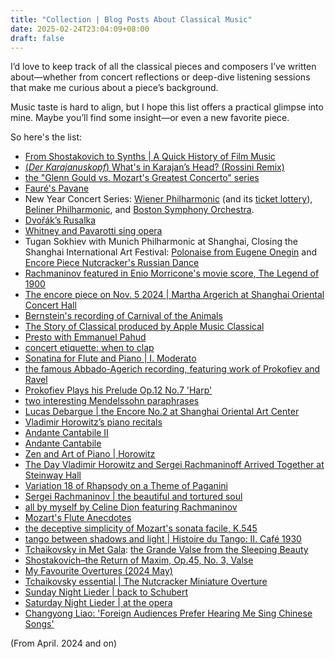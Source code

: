 ```yaml
---
title: "Collection | Blog Posts About Classical Music"
date: 2025-02-24T23:04:09+08:00
draft: false
---
```


I’d love to keep track of all the classical pieces and composers I’ve written about—whether from concert reflections or deep-dive listening sessions that make me curious about a piece’s background.

Music taste is hard to align, but I hope this list offers a practical glimpse into mine. Maybe you’ll find some insight—or even a new favorite piece.

So here's the list:

- [From Shostakovich to Synths | A Quick History of Film Music](/posts/film_music_history/)
- [(*Der Karajanuskopf*) What's in Karajan’s Head? (Rossini Remix)](/posts/no_one_dance_karajan/)
- [the "Glenn Gould vs. Mozart's Greatest Concerto" series](/posts/the_glenn_series/)
- [Fauré's Pavane](/posts/pavane/)
- New Year Concert Series: [Wiener Philharmonic](/posts/wiener_philharmonic_nyc/) (and its [ticket lottery](/posts/wiener_phiharmonic_ticket_lottery/)), [Beliner Philharmonic](/posts/berliner_philharmoniker_new_year_concert/), and [Boston Symphony Orchestra](/posts/boston_symphony_orchestra_new_years_concert/).
- [Dvořák’s Rusalka](/posts/rusalka/)
- [Whitney and Pavarotti sing opera](/posts/whitney_n_pavarotti_sings_opera/)
- Tugan Sokhiev with Munich Philharmonic at Shanghai, Closing the Shanghai International Art Festival: [Polonaise from Eugene Onegin](/posts/tchaikovsky_polonaise/) and [Encore Piece Nutcracker's Russian Dance](/posts/follow_up_tchaikovsky_polonaise/)
- [Rachmaninov featured in Enio Morricone's movie score, The Legend of 1900](/posts/rachmaninoff_borrowed_by_morricone/)
- [The encore piece on Nov. 5 2024 | Martha Argerich at Shanghai Oriental Concert Hall](/posts/argerich_encore/)
- [Bernstein's recording of Carnival of the Animals](/posts/bernstein_saint_saens/)
- [The Story of Classical produced by Apple Music Classical](/posts/the_story_of_classical/)
- [Presto with Emmanuel Pahud](/posts/presto_with_pahud/)
- [concert etiquette: when to clap](/posts/classical_concert_etiquette/)
- [Sonatina for Flute and Piano | I. Moderato](/posts/dutilleux_sonatine/)
- [the famous Abbado-Agerich recording, featuring work of Prokofiev and Ravel](/posts/prokofiev_adagio/)
- [Prokofiev Plays his Prelude Op.12 No.7 'Harp'](/posts/prokofiev_prelude_op12/)
- [two interesting Mendelssohn paraphrases](/posts/two_piano_arrangement_mendelssohn/)
- [Lucas Debargue | the Encore No.2 at Shanghai Oriental Art Center](/posts/lucas_debargue_encore/)
- [Vladimir Horowitz’s piano recitals](/posts/horowitz_recitals/)
- [Andante Cantabile II](/posts/rachmaninoff_andante_cantabile/)
- [Andante Cantabile](/posts/andante_cantabile/) 
- [Zen and Art of Piano | Horowitz](/posts/zen_and_art_of_piano/)
- [The Day Vladimir Horowitz and Sergei Rachmaninoff Arrived Together at Steinway Hall](/posts/horowitz_n_rach/)
- [Variation 18 of Rhapsody on a Theme of Paganini](/posts/rachmaninoff_rhapsody/)
- [Sergei Rachmaninov | the beautiful and tortured soul](/posts/rachmaninoff/)
- [all by myself by Celine Dion featuring Rachmaninov](/posts/all_by_myself_rach/)
- [Mozart's Flute Anecdotes](/posts/k379/)
- [the deceptive simplicity of Mozart's sonata facile, K.545](/posts/grigory_sokolov/)
- [tango between shadows and light | Histoire du Tango: II. Café 1930](/posts/history_du_tango_1930/)
- [Tchaikovsky in Met Gala](/posts/once_upon_a_dream/): [the Grande Valse from the Sleeping Beauty](/posts/op66_6_valse/)
- [Shostakovich–the Return of Maxim, Op.45, No. 3, Valse](/posts/shostakovich_op45_no3_valse/)
- [My Favourite Overtures (2024 May)](/posts/overtures/)
- [Tchaikovsky essential | The Nutcracker Miniature Overture](/posts/nutcracker_overture/)
- [Sunday Night Lieder | back to Schubert](/posts/lied/)
- [Saturday Night Lieder | at the opera](/posts/lied_performance/)
- [Changyong Liao: 'Foreign Audiences Prefer Hearing Me Sing Chinese Songs'](/posts/lied_report/)

(From April. 2024 and on)
